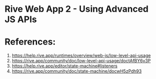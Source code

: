 # Rive Web App 2 - Using Advanced JS APIs

# References:
1. https://help.rive.app/runtimes/overview/web-js/low-level-api-usage
2. https://rive.app/community/doc/low-level-api-usage/doctAfBY6v3P
3. https://help.rive.app/editor/state-machine#listeners
4. https://rive.app/community/doc/state-machine/docwH5zPdh93

